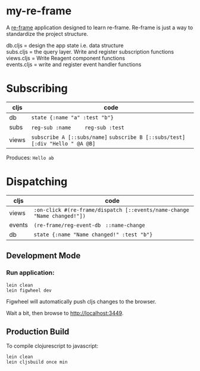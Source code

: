 # my-re-frame

A [re-frame](https://github.com/Day8/re-frame) application designed to learn re-frame.
Re-frame is just a way to standardize the project structure.             

db.cljs = design the app state i.e. data structure         
subs.cljs = the query layer. Write and register subscription functions              
views.cljs = Write Reagent component functions             
events.cljs = write and register event handler functions    

# Subscribing           

| cljs     | code     |
| ------------- | ------------- |
|  db           | ``state {:name "a" :test "b"} `` |
|  subs         | ``reg-sub :name   ``   ``  reg-sub :test ``  |
|  views        | ``subscribe A [::subs/name]`` ``subscribe B [::subs/test]`` ``[:div "Hello " @A @B] ``|
                                    
Produces: ``Hello ab``  
           
                  
# Dispatching
  
| cljs | code |
| ------------- | ------------- |
| views  | ``:on-click #(re-frame/dispatch [::events/name-change "Name changed!"])``|
| events  | ``(re-frame/reg-event-db `` ``::name-change`` |
| db  | ``state {:name "Name changed!" :test "b"} ``|           
                     
            
## Development Mode

### Run application:

```
lein clean
lein figwheel dev
```

Figwheel will automatically push cljs changes to the browser.

Wait a bit, then browse to [http://localhost:3449](http://localhost:3449).

## Production Build


To compile clojurescript to javascript:

```
lein clean
lein cljsbuild once min
```
